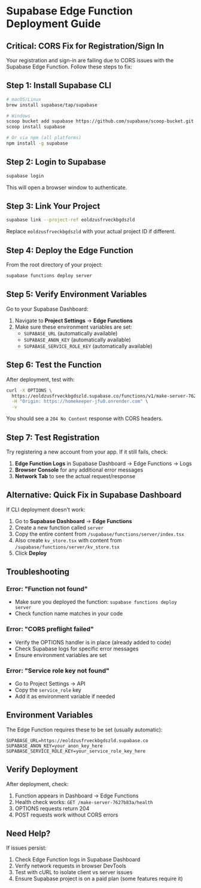 # Supabase Edge Function Deployment Guide

## Critical: CORS Fix for Registration/Sign In

Your registration and sign-in are failing due to CORS issues with the Supabase Edge Function. Follow these steps to fix:

## Step 1: Install Supabase CLI

```bash
# macOS/Linux
brew install supabase/tap/supabase

# Windows
scoop bucket add supabase https://github.com/supabase/scoop-bucket.git
scoop install supabase

# Or via npm (all platforms)
npm install -g supabase
```

## Step 2: Login to Supabase

```bash
supabase login
```

This will open a browser window to authenticate.

## Step 3: Link Your Project

```bash
supabase link --project-ref eoldzusfrveckbgdszld
```

Replace `eoldzusfrveckbgdszld` with your actual project ID if different.

## Step 4: Deploy the Edge Function

From the root directory of your project:

```bash
supabase functions deploy server
```

## Step 5: Verify Environment Variables

Go to your Supabase Dashboard:
1. Navigate to **Project Settings** → **Edge Functions**
2. Make sure these environment variables are set:
   - `SUPABASE_URL` (automatically available)
   - `SUPABASE_ANON_KEY` (automatically available)
   - `SUPABASE_SERVICE_ROLE_KEY` (automatically available)

## Step 6: Test the Function

After deployment, test with:

```bash
curl -X OPTIONS \
  https://eoldzusfrveckbgdszld.supabase.co/functions/v1/make-server-7627b83a/signup \
  -H "Origin: https://homekeeper-jfu0.onrender.com" \
  -v
```

You should see a `204 No Content` response with CORS headers.

## Step 7: Test Registration

Try registering a new account from your app. If it still fails, check:

1. **Edge Function Logs** in Supabase Dashboard → Edge Functions → Logs
2. **Browser Console** for any additional error messages
3. **Network Tab** to see the actual request/response

## Alternative: Quick Fix in Supabase Dashboard

If CLI deployment doesn't work:

1. Go to **Supabase Dashboard** → **Edge Functions**
2. Create a new function called `server`
3. Copy the entire content from `/supabase/functions/server/index.tsx`
4. Also create `kv_store.tsx` with content from `/supabase/functions/server/kv_store.tsx`
5. Click **Deploy**

## Troubleshooting

### Error: "Function not found"
- Make sure you deployed the function: `supabase functions deploy server`
- Check function name matches in your code

### Error: "CORS preflight failed"
- Verify the OPTIONS handler is in place (already added to code)
- Check Supabase logs for specific error messages
- Ensure environment variables are set

### Error: "Service role key not found"
- Go to Project Settings → API
- Copy the `service_role` key
- Add it as environment variable if needed

## Environment Variables

The Edge Function requires these to be set (usually automatic):

```
SUPABASE_URL=https://eoldzusfrveckbgdszld.supabase.co
SUPABASE_ANON_KEY=your_anon_key_here
SUPABASE_SERVICE_ROLE_KEY=your_service_role_key_here
```

## Verify Deployment

After deployment, check:

1. Function appears in Dashboard → Edge Functions
2. Health check works: `GET /make-server-7627b83a/health`
3. OPTIONS requests return 204
4. POST requests work without CORS errors

## Need Help?

If issues persist:
1. Check Edge Function logs in Supabase Dashboard
2. Verify network requests in browser DevTools
3. Test with cURL to isolate client vs server issues
4. Ensure Supabase project is on a paid plan (some features require it)
